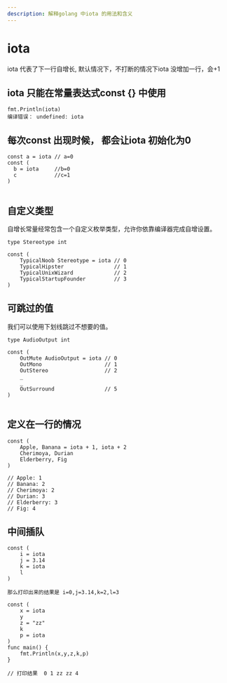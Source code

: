 ```yaml
---
description: 解释golang 中iota 的用法和含义
---
```


# iota

iota 代表了下一行自增长, 默认情况下，不打断的情况下iota 没增加一行，会+1

## iota 只能在常量表达式const {} 中使用

```text
fmt.Println(iota)  
编译错误： undefined: iota
```

## 每次const 出现时候， 都会让iota 初始化为0

```text
const a = iota // a=0 
const ( 
  b = iota     //b=0 
  c            //c=1 
)


```

## 自定义类型

自增长常量经常包含一个自定义枚举类型，允许你依靠编译器完成自增设置。

```text
type Stereotype int

const ( 
    TypicalNoob Stereotype = iota // 0 
    TypicalHipster                // 1 
    TypicalUnixWizard             // 2 
    TypicalStartupFounder         // 3 
)
```



## 可跳过的值

我们可以使用下划线跳过不想要的值。

```text
type AudioOutput int

const ( 
    OutMute AudioOutput = iota // 0 
    OutMono                    // 1 
    OutStereo                  // 2 
    _ 
    _ 
    OutSurround                // 5 
)


```

## 定义在一行的情况

```text
const (
    Apple, Banana = iota + 1, iota + 2
    Cherimoya, Durian
    Elderberry, Fig
)
```

```text
// Apple: 1 
// Banana: 2 
// Cherimoya: 2 
// Durian: 3 
// Elderberry: 3 
// Fig: 4
```

## 中间插队

```text
const ( 
    i = iota 
    j = 3.14 
    k = iota 
    l 
)

那么打印出来的结果是 i=0,j=3.14,k=2,l=3
```

```text
const (
	x = iota
	y
	z = "zz"
	k
	p = iota
)
func main() {
	fmt.Println(x,y,z,k,p)
}

// 打印结果  0 1 zz zz 4
```

